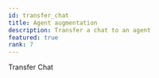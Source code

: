 ```yaml
---
id: transfer_chat
title: Agent augmentation
description: Transfer a chat to an agent
featured: true
rank: 7
---
```


Transfer Chat 
